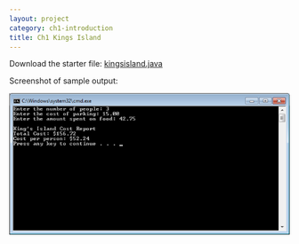 ```yaml
---
layout: project
category: ch1-introduction
title: Ch1 Kings Island
---
```


Download the starter file: [kingsisland.java](/_apcsa/ch1introduction/kingsislandtemplate.java)

Screenshot of sample output:

![sample output](/_apcsa/ch1introduction/kingsislandsampleoutput.png)
